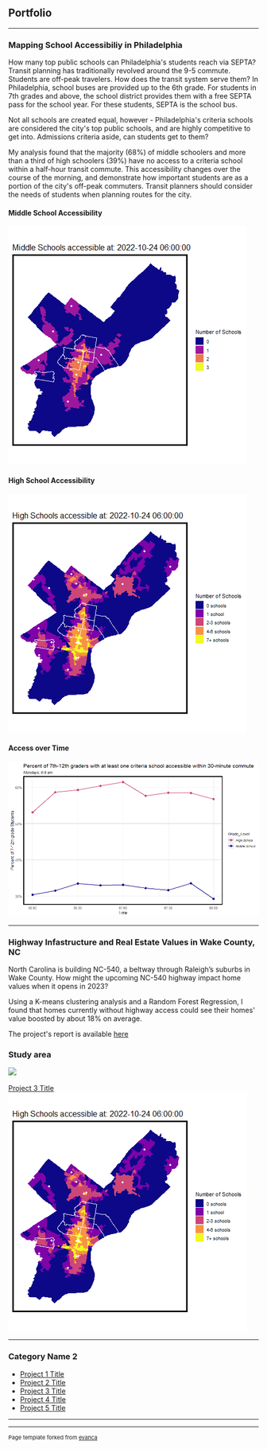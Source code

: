 ## Portfolio

---

### Mapping School Accessibiliy in Philadelphia 

How many top public schools can Philadelphia's students reach via SEPTA? Transit planning has traditionally revolved around the 9-5 commute. Students are off-peak travelers. How does the transit system serve them? In Philadelphia, school buses are provided up to the 6th grade. For students in 7th grades and above, the school district provides them with a free SEPTA pass for the school year. For these students, SEPTA is the school bus.

Not all schools are created equal, however - Philadelphia's criteria schools are considered the city's top public schools, and are highly competitive to get into. Admissions criteria aside, can students get to them?

My analysis found that the majority (68%) of middle schoolers and more than a third of high schoolers (39%) have no access to a criteria school within a half-hour transit commute. This accessibility changes over the course of the morning, and demonstrate how important students are as a portion of the city's off-peak commuters. Transit planners should consider the needs of students when planning routes for the city.

#### Middle School Accessibility
<img src="images/phl_schools/midsch_access_gif.gif?raw=true"/>


#### High School Accessibility
<img src="images/phl_schools/highsch_access_gif.gif?raw=true"/>

#### Access over Time
<img src="images/phl_schools/Access_Chart.png?raw=true"/>

---
### Highway Infastructure and Real Estate Values in Wake County, NC

North Carolina is building NC-540, a beltway through Raleigh’s suburbs in Wake County. How might the upcoming NC-540 highway impact home values when it opens in 2023?

Using a K-means clustering analysis and a Random Forest Regression, I found that homes currently without highway access could see their homes' value boosted by about 18% on average.

The project's report is available [here](https://rradams.github.io/MUSA550_Final/)

### Study area
<img src="images/nc_540/sale_price_map.html?raw=true"/>

[Project 3 Title](http://example.com/)
<img src="images/phl_schools/highsch_access_gif.gif?raw=true"/>

---

### Category Name 2

- [Project 1 Title](http://example.com/)
- [Project 2 Title](http://example.com/)
- [Project 3 Title](http://example.com/)
- [Project 4 Title](http://example.com/)
- [Project 5 Title](http://example.com/)

---




---
<p style="font-size:11px">Page template forked from <a href="https://github.com/evanca/quick-portfolio">evanca</a></p>
<!-- Remove above link if you don't want to attibute -->
